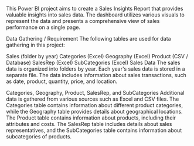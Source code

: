 This Power BI project aims to create a Sales Insights Report that provides valuable insights into sales data. The dashboard utilizes various visuals to represent the data and presents a comprehensive view of sales performance on a single page.

Data Gathering / Requirement
The following tables are used for data gathering in this project:

Sales (folder by year)
Categories (Excel)
Geography (Excel)
Product (CSV / Database)
SalesRep (Excel)
SubCategories (Excel)
Sales Data
The sales data is organized into folders by year. Each year's sales data is stored in a separate file. The data includes information about sales transactions, such as date, product, quantity, price, and location.

Categories, Geography, Product, SalesRep, and SubCategories
Additional data is gathered from various sources such as Excel and CSV files. The Categories table contains information about different product categories, while the Geography table provides details about geographical locations. The Product table contains information about products, including their attributes and costs. The SalesRep table includes details about sales representatives, and the SubCategories table contains information about subcategories of products.
